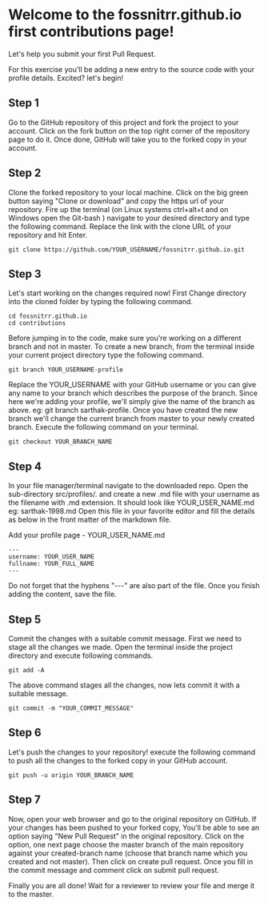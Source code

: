 # **Welcome to the fossnitrr.github.io first contributions page!**

Let's help you submit your first Pull Request.

For this exercise you'll be adding a new entry to the  source code with your profile details. Excited?  let's begin!

## **Step 1**

Go to the GitHub repository of this project and fork the project to your account. Click  on the fork button on the top right corner of the repository page to do it. Once done, GitHub will take you to the forked copy in your account.

## **Step 2**

Clone  the forked repository to your local machine. Click on the big green  button saying "Clone or download" and copy the https url of your repository. Fire up the terminal (on Linux systems ctrl+alt+t and on Windows open the Git-bash ) navigate to your desired directory and type the following command.  Replace the link with the clone URL of your repository and hit Enter.

    git clone https://github.com/YOUR_USERNAME/fossnitrr.github.io.git

## **Step 3**

Let's start working on the changes required now! First Change directory into the cloned folder by typing the following command.

    cd fossnitrr.github.io
    cd contributions

Before jumping in to the code, make sure you're working on a different  branch and not in master. To create a new branch, from the terminal  inside your current project directory type the following command.

    git branch YOUR_USERNAME-profile

Replace the YOUR_USERNAME with your GitHub username or you can give any name to your branch which  describes the purpose of the branch. Since here we're adding your  profile, we'll simply give the name of the branch as above. eg: git branch sarthak-profile.  Once you have created the new branch we'll change the current branch  from master to your newly created branch. Execute the following command  on your terminal.

    git checkout YOUR_BRANCH_NAME


## **Step 4**

In your  file manager/terminal navigate to the downloaded repo. Open the sub-directory src/profiles/. and create a new .md file with your username as the filename with .md extension.
It should look like YOUR_USER_NAME.md  eg: sarthak-1998.md
Open this file in your favorite editor and fill the details as below in the front matter of the markdown file.


Add your profile page - YOUR_USER_NAME.md

    ---
    username: YOUR_USER_NAME
    fullname: YOUR_FULL_NAME
    ---

Do not forget that the hyphens "---" are also part of the file. Once you finish adding the content, save the file.

## **Step 5**

Commit the changes with a suitable commit message. First we need to stage all the changes we made. Open the terminal inside the project directory and execute following commands.

    git add -A

The above command stages all the changes, now lets commit it with a suitable message.

    git commit -m "YOUR_COMMIT_MESSAGE"


## **Step 6**

Let's push the changes to your repository! execute the following command to push all the changes to the forked copy in your GitHub account.

    git push -u origin YOUR_BRANCH_NAME

## **Step 7**

Now, open your web browser and go to the original repository on GitHub.  If your changes has been pushed to your forked copy, You'll be able to  see an option saying "New Pull Request" in the original repository.  Click on the option, one next page choose the master branch of the main repository against your created-branch name (choose that branch name which you created and not master). Then click on create pull request. Once you fill  in the commit message and comment click on submit pull request.

Finally you are all done!  Wait for a reviewer to review your file and merge it to the master.
